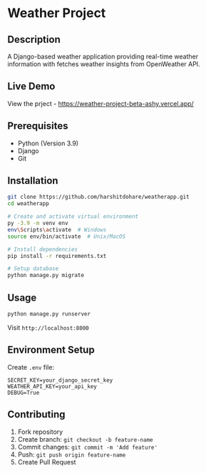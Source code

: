 # Weather Project

## Description
A Django-based weather application providing real-time weather information with fetches weather insights from OpenWeather API.

## Live Demo
View the prject - https://weather-project-beta-ashy.vercel.app/

## Prerequisites
- Python (Version 3.9)
- Django
- Git

## Installation
```bash
git clone https://github.com/harshitdohare/weatherapp.git
cd weatherapp

# Create and activate virtual environment
py -3.9 -m venv env
env\Scripts\activate  # Windows
source env/bin/activate  # Unix/MacOS

# Install dependencies
pip install -r requirements.txt

# Setup database
python manage.py migrate
```

## Usage
```bash
python manage.py runserver
```
Visit `http://localhost:8000`

## Environment Setup
Create `.env` file:
```
SECRET_KEY=your_django_secret_key
WEATHER_API_KEY=your_api_key
DEBUG=True
```

## Contributing
1. Fork repository
2. Create branch: `git checkout -b feature-name`
3. Commit changes: `git commit -m 'Add feature'`
4. Push: `git push origin feature-name`
5. Create Pull Request

